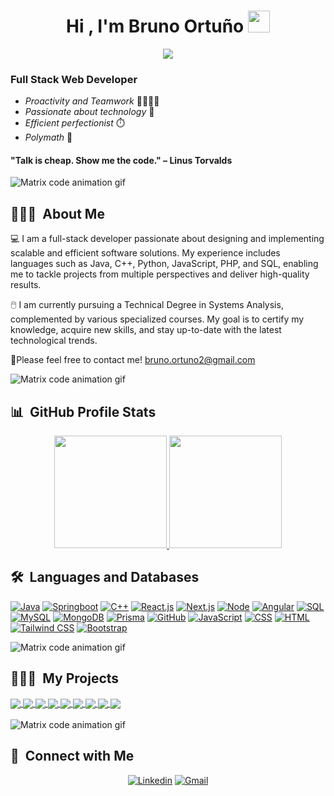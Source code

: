 <h1 align="center">Hi , I'm Bruno Ortuño <img src="https://media.giphy.com/media/hvRJCLFzcasrR4ia7z/giphy.gif" width="35"></h1>
<p align="center">
  <a href="https://github.com/DenverCoder1/readme-typing-svg"><img src="https://readme-typing-svg.herokuapp.com?lines=Full+Stack+Web+Developer+💻;Chess+Enthusiast+♟️;Always%20learning%20📚;Always%20building%20🔨&center=true&width=500&height=50"></a>
</p>

### Full Stack Web Developer 

* _Proactivity and Teamwork_ 👨‍👩‍👧‍👦
* _Passionate about technology_ 📡
* _Efficient perfectionist_ ⏱️
* _Polymath_ 🦉

#### "Talk is cheap. Show me the code." – Linus Torvalds

<img src="https://s2.ezgif.com/tmp/ezgif-2-22c6acdf3b.gif" alt="Matrix code animation gif" />
<!--![Matrix code animation gif](https://s2.ezgif.com/tmp/ezgif-2-5dd8abcd0e.gif "Matrix code animation gif")-->


## 👨🏼‍💻 &nbsp;About Me

💻 I am a full-stack developer passionate about designing and implementing scalable and efficient software solutions. My experience includes languages such as Java, C++, Python, JavaScript, PHP, and SQL, enabling me to tackle projects from multiple perspectives and deliver high-quality results. 

🖱️ I am currently pursuing a Technical Degree in Systems Analysis, complemented by various specialized courses. My goal is to certify my knowledge, acquire new skills, and stay up-to-date with the latest technological trends. 

📧Please feel free to contact me! bruno.ortuno2@gmail.com

  
<img src="https://s2.ezgif.com/tmp/ezgif-2-34b6320e12.gif" alt="Matrix code animation gif" />


## 📊 &nbsp;GitHub Profile Stats

<p align="center">
  <a href="https://github.com/Br1-O">
    <img height="180em" src="https://github-readme-stats-eight-theta.vercel.app/api?username=Br1-O&show_icons=true&theme=algolia&include_all_commits=true&count_private=true">
    <img height="180em" src="https://github-readme-stats-eight-theta.vercel.app/api/top-langs/?username=Br1-O&layout=compact&langs_count=8&theme=algolia">
  </a>
</p>
  
  
## 🛠️ &nbsp;Languages and Databases

<p>
  <a href="#"><img alt="Java" src="https://custom-icon-badges.demolab.com/badge/Java-007396.svg?logo=java&logoColor=white"></a>
  <a href="#"><img alt="Springboot" src="https://img.shields.io/badge/Springboot-6DB33F.svg?logo=springboot&logoColor=white"></a>
  <a href="#"><img alt="C++" src="https://img.shields.io/badge/C++%20-%2300599C.svg?logo=c%2B%2B&logoColor=white"></a>
  <a href="#"><img alt="React.js" src="https://img.shields.io/badge/React-61DAFB?logo=react&logoColor=black"></a>
  <a href="#/"><img alt="Next.js" src="https://img.shields.io/badge/Next.js-000000?logo=next.js&logoColor=white"></a>
  <a href="#"><img alt="Node" src="https://img.shields.io/badge/Node.js-43853D.svg?logo=node.js&logoColor=white"></a>
  <a href="#"><img alt="Angular" src="https://img.shields.io/badge/Angular-%23DD0031.svg?logo=angular&logoColor=white"></a> 
  <a href="#><img alt="Python" src="https://img.shields.io/badge/Python-3776AB?logo=python&logoColor=fff&style=flat"></a>
  <a href="#"><img alt="SQL" src="https://custom-icon-badges.demolab.com/badge/SQL-025E8C.svg?logo=database&logoColor=white"></a>
  <a href="#"><img alt="MySQL" src="https://img.shields.io/badge/MySQL-4479A1?logo=mysql&logoColor=fff&style=flat"></a>
  <a href="#"><img alt="MongoDB" src="https://img.shields.io/badge/MongoDB-47A248?style=flat&logo=mongodb&logoColor=white"></a>
  <a href="#"><img alt="Prisma" src="https://img.shields.io/badge/Prisma-2D3748?logo=prisma&logoColor=white"></a>
  <a href="#"><img alt="GitHub" src="https://img.shields.io/badge/GitHub-327FC7.svg?logo=github&logoColor=white"></a>
  <a href="#"><img alt="JavaScript" src="https://img.shields.io/badge/JavaScript%20-%23F7DF1E.svg?logo=javascript&logoColor=black"></a>
  <a href="#"><img alt="CSS" src="https://img.shields.io/badge/CSS%20-%231572B6.svg?logo=css3&logoColor=white"></a>
  <a href="#"><img alt="HTML" src="https://img.shields.io/badge/HTML%20-%23E34F26.svg?logo=html5&logoColor=white"></a>
  <a href="https://tailwindcss.com/"><img alt="Tailwind CSS" src="https://img.shields.io/badge/Tailwind%20CSS-06B6D4?logo=tailwindcss&logoColor=white"></a>
  <a href="https://getbootstrap.com/"><img alt="Bootstrap" src="https://img.shields.io/badge/Bootstrap-563D7C?logo=bootstrap&logoColor=white"></a>
</p>
  
<img src="https://s2.ezgif.com/tmp/ezgif-2-34b6320e12.gif" alt="Matrix code animation gif" />

## 👨🏼‍💻 &nbsp;My Projects

<!-- <a href="https://github.com/Br1-O/Nextflix_FullStack">
 <img align="center" src="https://github-readme-stats.vercel.app/api/pin/?username=Br1-O&repo=Nextflix_FullStack&theme=tokyonight" />
</a>
-->

<a href="https://github.com/Br1-O/kanbanate_app" height=250 width=500>
  <img align="center" src="https://github-readme-stats.vercel.app/api/pin/?username=Br1-O&repo=kanbanate_app&theme=algolia" />
</a>

<a href="https://github.com/Br1-O/oshare-store" height=250 width=500>
  <img align="center" src="https://github-readme-stats.vercel.app/api/pin/?username=Br1-O&repo=oshare-store&theme=algolia" />
</a>

<a href="https://github.com/Br1-O/oshare_designs_api" height=250 width=500>
  <img align="center" src="https://github-readme-stats.vercel.app/api/pin/?username=Br1-O&repo=oshare_designs_api&theme=algolia" />
</a>

<a href="https://github.com/Br1-O/bakery-store" height=250 width=500>
  <img align="center" src="https://github-readme-stats.vercel.app/api/pin/?username=Br1-O&repo=bakery-store&theme=algolia" />
</a>

<a href="https://github.com/Br1-O/voice_assistant" height=250 width=500>
  <img align="center" src="https://github-readme-stats.vercel.app/api/pin/?username=Br1-O&repo=voice_assistant&theme=algolia" />
</a>

<a href="https://github.com/Br1-O/AyED1/tree/main/TrabajoFinal" height=250 width=500>
  <img align="center" src="https://github-readme-stats.vercel.app/api/pin/?username=Br1-O&repo=AyED1&theme=algolia" />
</a>

<a href="https://github.com/Br1-O/pokedex" height=250 width=500>
  <img align="center" src="https://github-readme-stats.vercel.app/api/pin/?username=Br1-O&repo=pokedex&theme=algolia"/>
</a>

<a href="https://github.com/Br1-O/Br1-O.github.io" height=250 width=500>
  <img align="center" src="https://github-readme-stats.vercel.app/api/pin/?username=Br1-O&repo=Br1-O.github.io&theme=algolia" />
</a>

<a href="https://github.com/Br1-O/consoleGame_ShipShooter" height=250 width=500>
  <img align="center" src="https://github-readme-stats.vercel.app/api/pin/?username=Br1-O&repo=consoleGame_ShipShooter&theme=algolia" />
</a>

<br/>
<br/>
  
<img src="https://s2.ezgif.com/tmp/ezgif-2-34b6320e12.gif" alt="Matrix code animation gif" />

## 📨 &nbsp;Connect with Me

<p align="center">
  <a href="https://www.linkedin.com/in/bortuno"><img alt="Linkedin" title="Bruno Ortuno Linkedin" src="https://img.shields.io/badge/LinkedIn-0077B5?style=for-the-badge&logo=linkedin&logoColor=white"></a>
  <a href="mailto:bruno.ortuno2@gmail.com"><img alt="Gmail" title="Bruno Ortuno Gmail" src="https://img.shields.io/badge/Gmail-D14836?style=for-the-badge&logo=gmail&logoColor=white"></a>
</p>
